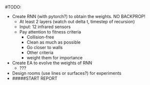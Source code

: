 #TODO:
* Create RNN (with pytorch?) to obtain the weights. NO BACKPROP!
    * At least 2 layers (watch out delta t, timestep of recursion)
    * Input: 12 infrared sensors 
    * Pay attention to fitness criteria
        * Collision-free
        * Clean as much as possible
        * Go closer to walls
        * Other criteria
        * weight them for importance
* Create EA to evolve the weights of RNN
    * ???
* Design rooms (use lines or surfaces?) for experiments
* #####START REPORT
    

